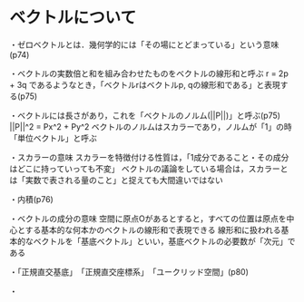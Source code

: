 # ベクトルについて

・ゼロベクトルとは．幾何学的には「その場にとどまっている」という意味(p74)

・ベクトルの実数倍と和を組み合わせたものをベクトルの線形和と呼ぶ
  r = 2p + 3q
  であるようなとき，「ベクトルrはベクトルp, qの線形和である」と表現する(p75)

・ベクトルには長さがあり，これを「ベクトルのノルム(||P||)」と呼ぶ(p75)
  ||P||^2 = Px^2 + Py^2
  ベクトルのノルムはスカラーであり，ノルムが「1」の時「単位ベクトル」と呼ぶ

・スカラーの意味
  スカラーを特徴付ける性質は，「1成分であること・その成分はどこに持っていっても不変」
  ベクトルの議論をしている場合は，スカラーとは「実数で表される量のこと」と捉えても大間違いではない

・内積(p76)

・ベクトルの成分の意味
  空間に原点Oがあるとすると，すべての位置は原点を中心とする基本的な何本かのベクトルの線形和で表現できる
  線形和に扱われる基本的なベクトルを「基底ベクトル」といい，基底ベクトルの必要数が「次元」である

・「正規直交基底」　「正規直交座標系」　「ユークリッド空間」(p80)

・
